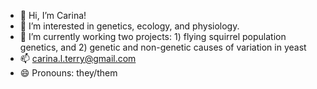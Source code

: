 - 👋 Hi, I’m Carina!
- 👀 I’m interested in genetics, ecology, and physiology.
- 🌱 I’m currently working two projects: 1) flying squirrel population genetics, and 2) genetic and non-genetic causes of variation in yeast 
- 📫 carina.l.terry@gmail.com
- 😄 Pronouns: they/them

